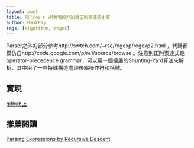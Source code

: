 ```yaml
---
layout: post
title: 用Pike's VM實現的非回溯正則表達式引擎
author: MaskRay
tags: [algorithm, regex]
---
```


Parser之外的部分參考http://swtch.com/~rsc/regexp/regexp2.html ，代碼都模仿自http://code.google.com/p/re1/source/browse 。注意到正則表達式是operator-precedence grammar，可以用一個擴展的Shunting-Yard算法來解析，其中用了一些特殊構造處理後綴操作符和括號。

<!-- more -->

## 實現

[github上](https://github.com/MaskRay/Regex)

## 推薦閱讀

[Parsing Expressions by Recursive Descent](http://www.engr.mun.ca/~theo/Misc/exp_parsing.htm)
